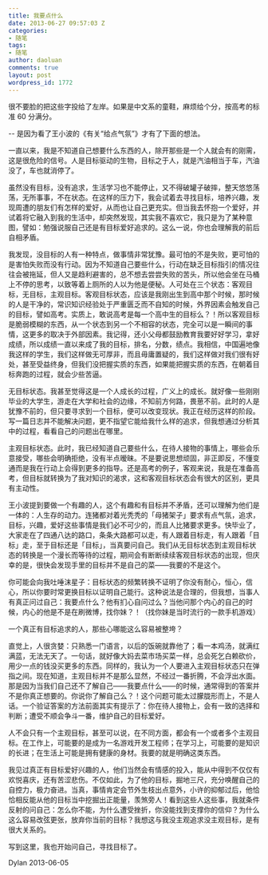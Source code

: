 ```yaml
---
title: 我要点什么
date: 2013-06-27 09:57:03 Z
categories:
- 随笔
tags:
- 随笔
author: daoluan
comments: true
layout: post
wordpress_id: 1772
---
```


很不要脸的把这些字投给了左岸。如果是中文系的童鞋，麻烦给个分，按高考的标准 60 分满分。

--
是因为看了王小波的《有关“给点气氛”》才有了下面的想法。

一直以来，我是不知道自己想要什么东西的人，除开那些是一个人就会有的刚需，这是很危险的信号。人是目标驱动的生物，目标之于人，就是汽油相当于车，汽油没了，车也就消停了。

虽然没有目标，没有追求，生活学习也不能停止，又不得破罐子破摔，整天悠悠荡荡，无所事事，不在状态。在这样的压力下，我会试着去寻找目标，培养兴趣，发现周遭的朋友们有怎样的爱好，从而也让自己更充实。但当我去怀抱一个爱好，并试着将它融入到我的生活中，却突然发现，其实我不喜欢它，我只是为了某种意图，譬如：勉强说服自己还是有目标爱好追求的。这么一说，你也会理解我的前后自相矛盾。

我发现，没目标的人有一种特点，做事情非常犹豫。最可怕的不是失败，更可怕的是害怕失败而没有行动。因为不知道自己要些什么，行动在缺乏目标指引的情况往往会被拖延，但人又是趋利避害的，总不想去尝尝失败的苦头，所以他会坐在马桶上不停的思考，以致等着上厕所的人以为他是便秘。人可处在三个状态：客观目标，无目标，主观目标。客观目标状态，应该是我刚出生到高中那个时候，那时候的人是干净的，常识知识经验处于严重匮乏而不自知的时候，外界因素会触发自己的目标，譬如高考。实质上，敢说高考是每一个高中生的目标么？！所以客观目标是脆弱模糊的东西，从一个状态到另一个不相容的状态，完全可以是一瞬间的事情，这更多的取决于外部因素。我记得，还小父母都鼓励教育我要好好学习，拿好成绩，所以成绩一直以来成了我的目标，排名，分数，绩点。我相信，中国遍地像我这样的学生，我们这样做无可厚非，而且毋庸置疑的，我们这样做对我们很有好处，甚至受益终身，但我们没把握实质的东西，如果能把握实质的东西，在朝着目标奔跑的过程，就会少些苦逼。

无目标状态。我甚至觉得这是一个人成长的过程，广义上的成长。就好像一些刚刚毕业的大学生，游走在大学和社会的边缘，不知前方何路，畏葸不前。此时的人是犹豫不前的，但只要寻求到一个目标，便可以改变现状。我正在经历这样的阶段。写一篇日志并不能解决问题，更不指望它能给我什么样的追求，但我想通过分析其中的过程，看看自己的问题出在哪里。

主观目标状态。此时，我已经知道自己要些什么，在待人接物的事情上，哪些会乐意接受，哪些会明确拒绝，没有半点暧昧。不是要说思想顽固，非正即反，不懂变通而是我在行动上会得到更多的指导。还是高考的例子，客观来说，我是在准备高考，但目标就转换为了我对知识的渴求，这和客观目标状态会有很大的区别，更具有主动性。

王小波提到要做一个有趣的人，这个有趣和有目标并不矛盾，还可以理解为他们是一体的：人生存的动力。连猪都对着光秃秃的「母猪架子」要求有点气氛，追求，目标，兴趣，爱好这些事情是我们必不可少的，而且人比猪要求更多。快毕业了，大家走在了四通八达的路口，条条大路都可以走，有人跟着目标走，有人跟着「目标」走，至于目标还是「目标」，当真要问自己。我们从无目标状态到主观目标状态的转换是一个漫长而等待的过程，期间会有断断续续客观目标状态的出现，但庆幸的是，很快会发现手里的目标并不是自己的菜——我要的不是这个。

你可能会向我吐唾沫星子：目标状态的频繁转换不证明了你没有耐心，恒心，信心，所以你要时常更换目标以证明自己能行。这种说法是合理的，但我想，当事人有真正问过自己：我要点什么？他有扪心自问过么？当他问那个内心的自己的时候，内心的他是不是在刷微博，找你妹？！（找你妹是当时流行的一款手机游戏）

一个真正有目标追求的人，那些心哪能这么容易被整垮？

直觉上，人很贪婪：只熟悉一门语言，以后的饭碗就靠他了；看一本鸡汤，就满红满蓝，无法无天了。一句话，就好像大妈去菜市场买菜一样，总会死乞白赖砍价，用少一点的钱没买更多的东西。同样的，我认为一个人要进入主观目标状态只在弹指之间。现在知道，主观目标并不是那么显然，不经过一番折腾，不会浮出水面。那是因为当我们自己还不了解自己——我要点什么——的时候，通常得到的答案并不是你真正想要的。你说你了解自己么？！这个问题可能太过朦胧形而上，不是人话。一个验证答案的方法前面其实有提示了：你在待人接物上，会有一致的选择和判断；遭受不顺会争斗一番，维护自己的目标爱好。

人不会只有一个主观目标，甚至可以说，在不同方面，都会有一个或者多个主观目标。在工作上，可能要的是成为一名游戏开发工程师；在学习上，可能要的是知识的长进；在生活上可能是拥有健康的身材。我要的就是明确这类东西。

我见过真正有目标爱好兴趣的人，他们当然会有情感的投入，能从中得到不仅仅有欢悦喜庆，还有苦涩悲伤。不仅如此，为了他的目标，掘地三尺，充分唤醒自己的自控力，极力奋进。当真，事情肯定会节外生枝出点意外，小许的抑郁过后，他恰恰相反能从他的目标当中挖掘出正能量，羡煞旁人！看到这些人这些事，我就条件反射的问自己：怎么你不能，为什么遭受挫折，你没能找到支撑你的信仰？为什么这么容易改弦更张，放弃你当前的目标？我想这与我没主观追求没主观目标，是有很大关系的。

写到这里，我也开始问自己，寻找目标了。

Dylan 2013-06-05
